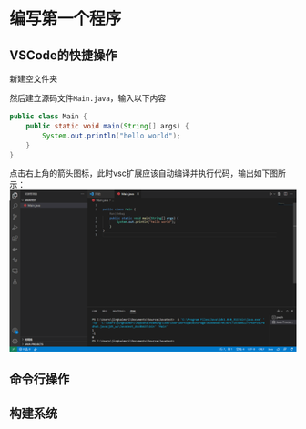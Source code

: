 # 编写第一个程序

## VSCode的快捷操作

新建空文件夹

然后建立源码文件`Main.java`，输入以下内容

```java
public class Main {
    public static void main(String[] args) {
        System.out.println("hello world");
    }
}
```

点击右上角的箭头图标，此时vsc扩展应该自动编译并执行代码，输出如下图所示：
![](../图集/开发环境.png)

## 命令行操作

## 构建系统
